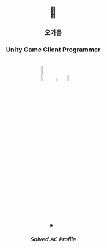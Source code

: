<div align=center> 

# 🍁
### 오가을

### Unity Game Client Programmer
<br/>


<img src="https://img.shields.io/badge/Unity-0E1128?style=for-the-badge&logo=unity&logoColor=white" width="10%">

<img src="https://img.shields.io/badge/-C%23-000000?logo=Csharp&style=flat&logoColor=white" width="4%">

<img src="https://img.shields.io/badge/C++-0E1128?style=for-the-badge&logo=c++&logoColor=white" width="6%">

<br/>
<br/>

<details>
<summary>
    
#### 𝘚𝘰𝘭𝘷𝘦𝘥.𝘈𝘊 𝘗𝘳𝘰𝘧𝘪𝘭𝘦
</summary>

[![Solved.ac프로필](http://mazassumnida.wtf/api/v2/generate_badge?boj=ogy1004)](https://solved.ac/ogy1004)
</details>

</div>
